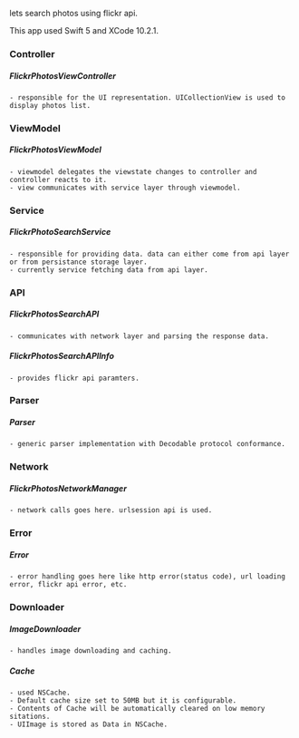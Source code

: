 
lets search photos using flickr api.

This app used Swift 5 and XCode 10.2.1.
  
### Controller 
  ##### FlickrPhotosViewController
    - responsible for the UI representation. UICollectionView is used to display photos list.

### ViewModel
  ##### FlickrPhotosViewModel
    - viewmodel delegates the viewstate changes to controller and controller reacts to it.
    - view communicates with service layer through viewmodel.

### Service
  ##### FlickrPhotoSearchService
    - responsible for providing data. data can either come from api layer or from persistance storage layer.  
    - currently service fetching data from api layer.

### API
  ##### FlickrPhotosSearchAPI 
    - communicates with network layer and parsing the response data.
  ##### FlickrPhotosSearchAPIInfo
    - provides flickr api paramters.
    
### Parser
  ##### Parser
    - generic parser implementation with Decodable protocol conformance.

### Network
  ##### FlickrPhotosNetworkManager
    - network calls goes here. urlsession api is used.
    
### Error
  ##### Error
    - error handling goes here like http error(status code), url loading error, flickr api error, etc.
    
### Downloader
  ##### ImageDownloader 
    - handles image downloading and caching.
  ##### Cache
    - used NSCache.
    - Default cache size set to 50MB but it is configurable.
    - Contents of Cache will be automatically cleared on low memory sitations.
    - UIImage is stored as Data in NSCache.
  
  
  
  
